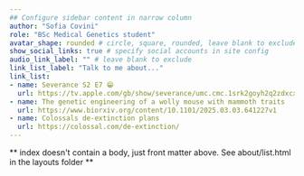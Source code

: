 ```yaml
---
## Configure sidebar content in narrow column
author: "Sofia Covini"
role: "BSc Medical Genetics student"
avatar_shape: rounded # circle, square, rounded, leave blank to exclude
show_social_links: true # specify social accounts in site config
audio_link_label: "" # leave blank to exclude
link_list_label: "Talk to me about..." 
link_list:
- name: Severance S2 E7 😁
  url: https://tv.apple.com/gb/show/severance/umc.cmc.1srk2goyh2q2zdxcx605w8vtx
- name: The genetic engineering of a wolly mouse with mammoth traits
  url: https://www.biorxiv.org/content/10.1101/2025.03.03.641227v1
- name: Colossals de-extinction plans
  url: https://colossal.com/de-extinction/
---
```


** index doesn't contain a body, just front matter above.
See about/list.html in the layouts folder **
